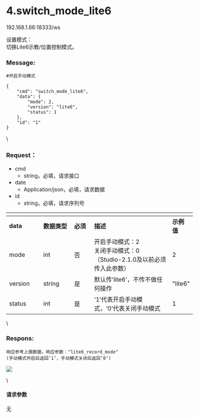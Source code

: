 # 4.switch\_mode\_lite6

192.168.1.66:18333/ws

设置模式：\
切换Lite6示教/位置控制模式。

### Message:   

```1c
#开启手动模式

{
    "cmd": "switch_mode_lite6",
    "data": {
        "mode": 2,
        "version": "lite6",
        "status": 1
    },
    "id": "1"
}
```

\


### Request：  

* cmd
  * string，必填，请求接口
* date
  * Application/json，必填，请求数据
* id
  * string，必填，请求序列号

<table data-header-hidden><thead><tr><th width="102"></th><th width="97"></th><th width="65"></th><th width="343"></th><th></th></tr></thead><tbody><tr><td><strong>data</strong></td><td><strong>数据类型</strong></td><td><strong>必须</strong></td><td><strong>描述</strong></td><td><strong>示例值</strong></td></tr><tr><td>mode</td><td>int</td><td>否</td><td>开启手动模式：2<br>关闭手动模式：0<br>（Studio-2.1.0及以前必须传入此参数）</td><td>2</td></tr><tr><td>version</td><td>string</td><td>是</td><td>默认传’lite6’，不传不做任何操作</td><td>"lite6"</td></tr><tr><td>status</td><td>int</td><td>是</td><td>‘1’代表开启手动模式，‘0’代表关闭手动模式</td><td>1</td></tr></tbody></table>

\


### Respons:  

```gcode
响应参考上报数据，响应参数："lite6_record_mode"
(手动模式开启后返回’1’，手动模式关闭后返回‘0’)
```

![](https://apifox.com/api/v1/projects/2908304/resources/390034/image-preview?onlineShareType=shareDoc\&locale=zh-CN)

\


#### 请求参数

无
